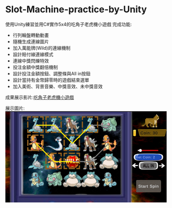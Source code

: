 # Slot-Machine-practice-by-Unity
使用Unity練習並用C#實作5x4的吃角子老虎機小遊戲
完成功能:
- 行列輪盤轉動動畫
- 隨機生成連線圖片
- 加入萬能牌(Wild)的連線機制
- 設計賠付線連線模式
- 連線中獎閃爍特效
- 投注金額中獎翻倍機制
- 設計投注金額按鈕、調整條與All in按鈕
- 設計當持有金幣歸零時的遊戲結束選單
- 加入美術、背景音樂、中獎音效、未中獎音效

成果展示影片:[吃角子老虎機小遊戲](https://youtu.be/t8EOme2sQe4)

展示圖片:
![image](https://github.com/coconpou/-Slot-Machine-practice-by-Unity/blob/main/Example_image/SlotGame1.png?raw=true)
